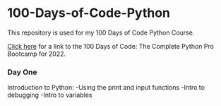 # 100-Days-of-Code-Python

This repository is used for my 100 Days of Code Python Course. 

[Click here](https://www.udemy.com/course/100-days-of-code/?utm_source=adwords&utm_medium=udemyads&utm_campaign=LongTail_la.EN_cc.US&utm_content=deal4584&utm_term=_._ag_81829991707_._ad_532193666393_._kw__._de_c_._dm__._pl__._ti_aud-720389363895%3Adsa-1007766171312_._li_9008464_._pd__._&matchtype=&gclid=Cj0KCQjw2_OWBhDqARIsAAUNTTEYW1fluX80zbc4e9_eN5yQ8W1gP9UFzT3-pPPcRafKcwLiJ3pkEqEaAml3EALw_wcB) for a link to the 100 Days of Code: The Complete Python Pro Bootcamp for 2022.

### Day One
Introduction to Python: 
-Using the print and input functions
-Intro to debugging
-Intro to variables
